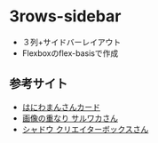 # 3rows-sidebar
* ３列+サイドバーレイアウト
* Flexboxのflex-basisで作成
## 参考サイト
* [はにわまんさんカード](https://haniwaman.com/parts/parts-3848/)
* [画像の重なり サルワカさん](https://saruwakakun.com/html-css/reference/image-text)
* [シャドウ クリエイターボックスさん](https://www.webcreatorbox.com/tech/shadow)